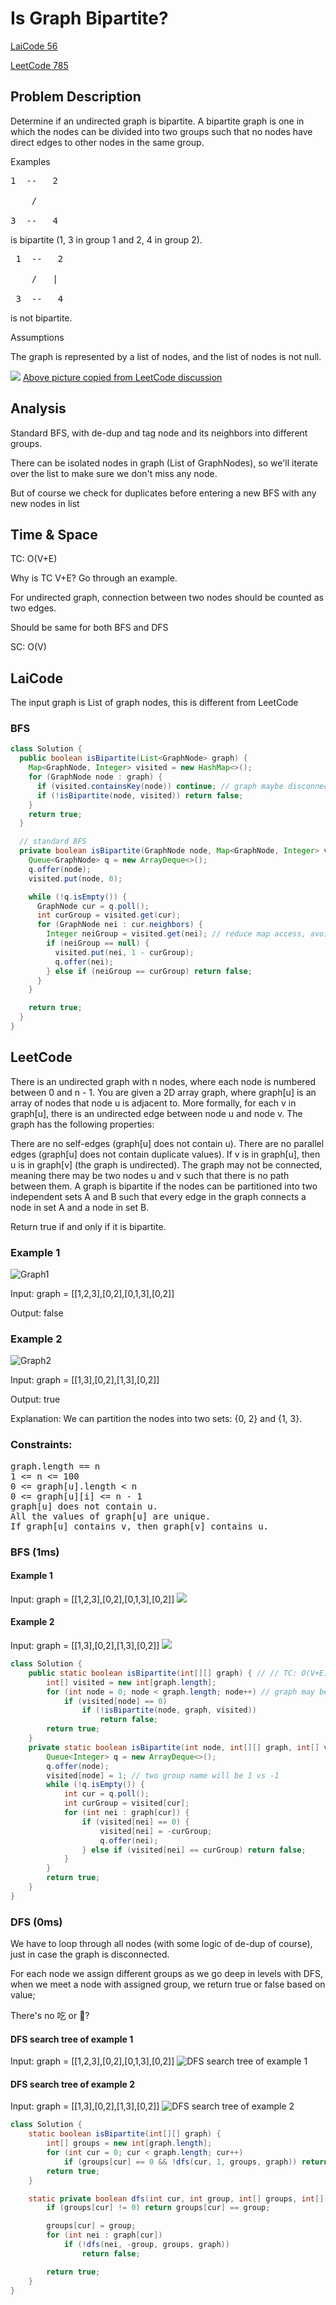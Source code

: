 # Is Graph Bipartite?
[LaiCode 56](https://app.laicode.io/app/problem/56)

[LeetCode 785](https://leetcode.com/problems/is-graph-bipartite/)
## Problem Description
Determine if an undirected graph is bipartite. A bipartite graph is one in which the nodes can be divided into two groups such that no nodes have direct edges to other nodes in the same group.

Examples

<pre>
1  --   2

    /   

3  --   4
</pre>

is bipartite (1, 3 in group 1 and 2, 4 in group 2).
<pre>
 1  --   2

    /   |

 3  --   4
</pre>

is not bipartite.

Assumptions

The graph is represented by a list of nodes, and the list of nodes is not null.

![](https://assets.leetcode.com/users/images/335dc44e-965c-4779-9757-40ffad537f5a_1613330997.6753454.png)
[Above picture copied from LeetCode discussion](https://leetcode.com/problems/is-graph-bipartite/discuss/1065709/C%2B%2B-or-DFS-or-O(n)-8ms-Beats-100-or-Explanation)
## Analysis
Standard BFS, with de-dup and tag node and its neighbors into different groups.

There can be isolated nodes in graph (List of GraphNodes), so we'll iterate over the list to make sure we don't miss any node.

But of course we check for duplicates before entering a new BFS with any new nodes in list
## Time & Space
TC: O(V+E)

Why is TC V+E? Go through an example.

For undirected graph, connection between two nodes should be counted as two edges.

Should be same for both BFS and DFS

SC: O(V)

## LaiCode
The input graph is List of graph nodes, this is different from LeetCode
### BFS
```java
class Solution {
  public boolean isBipartite(List<GraphNode> graph) {
    Map<GraphNode, Integer> visited = new HashMap<>();
    for (GraphNode node : graph) {
      if (visited.containsKey(node)) continue; // graph maybe disconnected
      if (!isBipartite(node, visited)) return false;
    }
    return true;
  }

  // standard BFS
  private boolean isBipartite(GraphNode node, Map<GraphNode, Integer> visited) {
    Queue<GraphNode> q = new ArrayDeque<>();
    q.offer(node);
    visited.put(node, 0);

    while (!q.isEmpty()) {
      GraphNode cur = q.poll();
      int curGroup = visited.get(cur);
      for (GraphNode nei : cur.neighbors) {
        Integer neiGroup = visited.get(nei); // reduce map access, avoid using map.containsKey
        if (neiGroup == null) {
          visited.put(nei, 1 - curGroup);
          q.offer(nei);
        } else if (neiGroup == curGroup) return false;
      }
    }

    return true;
  }
}
```

## LeetCode
There is an undirected graph with n nodes, where each node is numbered between 0 and n - 1. You are given a 2D array graph, where graph[u] is an array of nodes that node u is adjacent to. More formally, for each v in graph[u], there is an undirected edge between node u and node v. The graph has the following properties:

There are no self-edges (graph[u] does not contain u).
There are no parallel edges (graph[u] does not contain duplicate values).
If v is in graph[u], then u is in graph[v] (the graph is undirected).
The graph may not be connected, meaning there may be two nodes u and v such that there is no path between them.
A graph is bipartite if the nodes can be partitioned into two independent sets A and B such that every edge in the graph connects a node in set A and a node in set B.

Return true if and only if it is bipartite.

### Example 1
![Graph1](../Images/Bipartite_Example1.png)

Input: graph = [[1,2,3],[0,2],[0,1,3],[0,2]]

Output: false

### Example 2
![Graph2](https://assets.leetcode.com/uploads/2020/10/21/bi1.jpg)

Input: graph = [[1,3],[0,2],[1,3],[0,2]]

Output: true

Explanation: We can partition the nodes into two sets: {0, 2} and {1, 3}.

### Constraints:
<pre>
graph.length == n
1 <= n <= 100
0 <= graph[u].length < n
0 <= graph[u][i] <= n - 1
graph[u] does not contain u.
All the values of graph[u] are unique.
If graph[u] contains v, then graph[v] contains u.
</pre>

### BFS (1ms)
#### Example 1
Input: graph = [[1,2,3],[0,2],[0,1,3],[0,2]]
![](../Images/Bipartite_Example1_BFS.jpeg)
#### Example 2
Input: graph = [[1,3],[0,2],[1,3],[0,2]]
![](../Images/Bipartite_Example2_BFS.jpeg)
```java
class Solution {
    public static boolean isBipartite(int[][] graph) { // // TC: O(V+E), SC: O(V)
        int[] visited = new int[graph.length];
        for (int node = 0; node < graph.length; node++) // graph may be disconnected
            if (visited[node] == 0)
                if (!isBipartite(node, graph, visited))
                    return false;
        return true;
    }
    private static boolean isBipartite(int node, int[][] graph, int[] visited) {
        Queue<Integer> q = new ArrayDeque<>();
        q.offer(node);
        visited[node] = 1; // two group name will be 1 vs -1
        while (!q.isEmpty()) {
            int cur = q.poll();
            int curGroup = visited[cur];
            for (int nei : graph[cur]) {
                if (visited[nei] == 0) {
                    visited[nei] = -curGroup;
                    q.offer(nei);
                } else if (visited[nei] == curGroup) return false;
            }
        }
        return true;
    }
}
```
### DFS (0ms)
We have to loop through all nodes (with some logic of de-dup of course), just in case the graph is disconnected.

For each node we assign different groups as we go deep in levels with DFS, when we meet a node with assigned group, we return true or false based on value;

There's no 吃 or 🤮?

#### DFS search tree of example 1
Input: graph = [[1,2,3],[0,2],[0,1,3],[0,2]]
![DFS search tree of example 1](../Images/Bipartite_Example1_DFS.jpeg)
#### DFS search tree of example 2
Input: graph = [[1,3],[0,2],[1,3],[0,2]]
![DFS search tree of example 2](../Images/Bipartite_Example2_DFS.jpeg)
```java
class Solution {
    static boolean isBipartite(int[][] graph) {
        int[] groups = new int[graph.length];
        for (int cur = 0; cur < graph.length; cur++)
            if (groups[cur] == 0 && !dfs(cur, 1, groups, graph)) return false;
        return true;
    }

    static private boolean dfs(int cur, int group, int[] groups, int[][] graph) {
        if (groups[cur] != 0) return groups[cur] == group;

        groups[cur] = group;
        for (int nei : graph[cur])
            if (!dfs(nei, -group, groups, graph))
                return false;

        return true;
    }
}
```